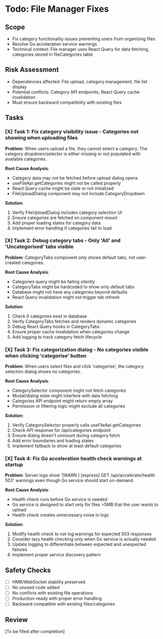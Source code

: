 # Todo: File Manager Fixes

## Scope
- Fix category functionality issues preventing users from organizing files
- Resolve Go acceleration service warnings
- Technical context: File manager uses React Query for data fetching, categories stored in fileCategories table

## Risk Assessment
- Dependencies affected: File upload, category management, file list display
- Potential conflicts: Category API endpoints, React Query cache invalidation
- Must ensure backward compatibility with existing files

## Tasks

### [X] Task 1: Fix category visibility issue - Categories not showing when uploading files
**Problem**: When users upload a file, they cannot select a category. The category dropdown/selector is either missing or not populated with available categories.

**Root Cause Analysis**:
- Category data may not be fetched before upload dialog opens
- useFileApi.getCategories might not be called properly
- React Query cache might be stale or not initialized
- FileUploadDialog component may not include CategoryDropdown

**Solution**:
1. Verify FileUploadDialog includes category selection UI
2. Ensure categories are fetched on component mount
3. Add proper loading states for category data
4. Implement error handling if categories fail to load

### [X] Task 2: Debug category tabs - Only 'All' and 'Uncategorised' tabs visible
**Problem**: CategoryTabs component only shows default tabs, not user-created categories.

**Root Cause Analysis**:
- Categories query might be failing silently
- CategoryTabs might be hardcoded to show only default tabs
- Database might not have any categories beyond defaults
- React Query invalidation might not trigger tab refresh

**Solution**:
1. Check if categories exist in database
2. Verify CategoryTabs fetches and renders dynamic categories
3. Debug React Query hooks in CategoryTabs
4. Ensure proper cache invalidation when categories change
5. Add logging to track category fetch lifecycle

### [X] Task 3: Fix categorization dialog - No categories visible when clicking 'categorise' button
**Problem**: When users select files and click 'categorise', the category selection dialog shows no categories.

**Root Cause Analysis**:
- CategorySelector component might not fetch categories
- Modal/dialog state might interfere with data fetching
- Categories API endpoint might return empty array
- Permission or filtering logic might exclude all categories

**Solution**:
1. Verify CategorySelector properly calls useFileApi.getCategories
2. Check API response for /api/categories endpoint
3. Ensure dialog doesn't unmount during category fetch
4. Add error boundaries and loading states
5. Implement fallback to show at least default categories

### [X] Task 4: Fix Go acceleration health check warnings at startup
**Problem**: Server logs show '[WARN ] [express] GET /api/accelerate/health 503' warnings even though Go service should start on-demand.

**Root Cause Analysis**:
- Health check runs before Go service is needed
- Go service is designed to start only for files >5MB that the user wants to upload
- Health check creates unnecessary noise in logs

**Solution**:
1. Modify health check to not log warnings for expected 503 responses
2. Consider lazy health checking only when Go service is actually needed
3. Update logging to differentiate between expected and unexpected failures
4. Implement proper service discovery pattern

## Safety Checks
- [ ] HMR/WebSocket stability preserved
- [ ] No unused code added
- [ ] No conflicts with existing file operations
- [ ] Production-ready with proper error handling
- [ ] Backward compatible with existing files/categories

## Review
[To be filled after completion]